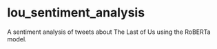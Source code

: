 # lou_sentiment_analysis
A sentiment analysis of tweets about The Last of Us using the RoBERTa model.
